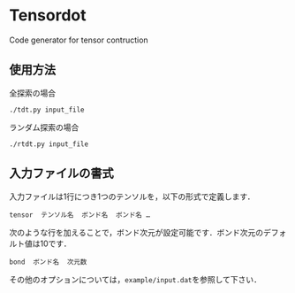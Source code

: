 # Tensordot
Code generator for tensor contruction

## 使用方法

全探索の場合
```
./tdt.py input_file
```

ランダム探索の場合
```
./rtdt.py input_file
```

## 入力ファイルの書式

入力ファイルは1行につき1つのテンソルを，以下の形式で定義します．
```
tensor  テンソル名  ボンド名  ボンド名 …
```

次のような行を加えることで，ボンド次元が設定可能です．ボンド次元のデフォルト値は10です．
```
bond  ボンド名  次元数
```

その他のオプションについては，`example/input.dat`を参照して下さい．
